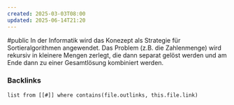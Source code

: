 ```yaml
---
created: 2025-03-03T08:00
updated: 2025-06-14T21:20
---
```

#public
In der Informatik wird das Konezept als Strategie für Sortieralgorithmen angewendet. Das Problem (z.B. die Zahlenmenge) wird rekursiv in kleinere Mengen zerlegt, die dann separat gelöst werden und am Ende dann zu einer Gesamtlösung kombiniert werden. 

### Backlinks
```dataview 
list from [[#]] where contains(file.outlinks, this.file.link)
```

